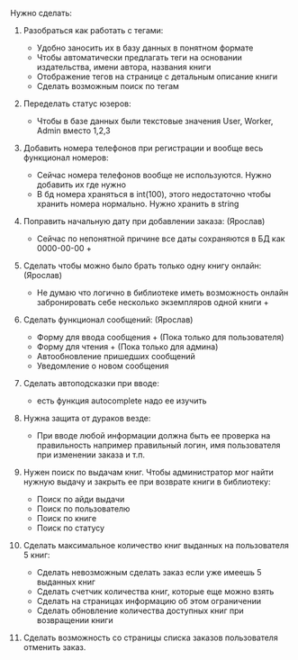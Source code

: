 Нужно сделать:

1. Разобраться как работать с тегами:
    - Удобно заносить их в базу данных в понятном формате
    - Чтобы автоматически предлагать теги на основании издательства, имени автора, названия книги
    - Отображение тегов на странице с детальным описание книги
    - Сделать возможным поиск по тегам

2. Переделать статус юзеров:
    - Чтобы в базе данных были текстовые значения User, Worker, Admin вместо 1,2,3

3. Добавить номера телефонов при регистрации и вообще весь функционал номеров:
    - Сейчас номера телефонов вообще не используются. Нужно добавить их где нужно
    - В бд номера храняться в int(100), этого недостаточно чтобы хранить номера нормально. Нужно хранить в string

4. Поправить начальную дату при добавлении заказа: (Ярослав)
    - Сейчас по непонятной причине все даты сохраняются в БД как 0000-00-00 +

5. Сделать чтобы можно было брать только одну книгу онлайн:(Ярослав)
    - Не думаю что логично в библиотеке иметь возможность онлайн забронировать себе несколько экземпляров одной книги +

6. Сделать функционал сообщений: (Ярослав)
    - Форму для ввода сообщения + (Пока только для пользователя)
    - Форму для чтения + (Пока только для админа)
    - Автообновление пришедших сообщений
    - Уведомление о новом сообщения

7. Сделать автоподсказки при вводе:
    - есть функция autocomplete надо ее изучить 

8. Нужна защита от дураков везде:
    - При вводе любой информации должна быть ее проверка на правильность
    например правильный логин, имя пользователя при изменении заказа и т.п.

9. Нужен поиск по выдачам книг. Чтобы администратор мог найти нужную выдачу и закрыть ее при возврате книги в библиотеку:
    - Поиск по айди выдачи
    - Поиск по пользователю
    - Поиск по книге
    - Поиск по статусу

10. Сделать максимальное количество книг выданных на пользователя 5 книг:
    - Сделать невозможным сделать заказ если уже имеешь 5 выданных книг
    - Сделать счетчик количества книг, которые еще можно взять
    - Сделать на страницах информацию об этом ограничении
    - Сделать обновление количества доступных книг при возвращении книги

11. Сделать возможность со страницы списка заказов пользователя отменить заказ.